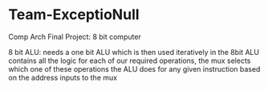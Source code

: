 # Team-ExceptioNull
Comp Arch Final Project: 8 bit computer

8 bit ALU: needs a one bit ALU which is then used iteratively in the 8bit ALU
  contains all the logic for each of our required operations, the mux selects which one of these operations the ALU does for any given     instruction based on the address inputs to the mux
